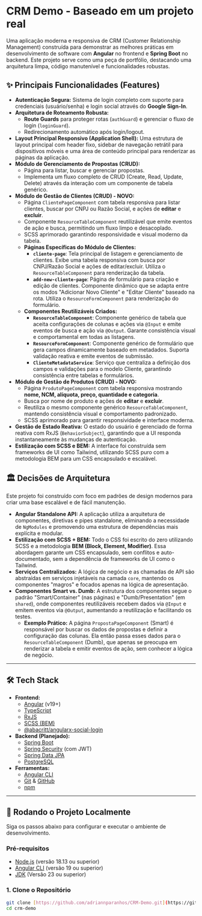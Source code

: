 # CRM Demo - Baseado em um projeto real 

Uma aplicação moderna e responsiva de CRM (Customer Relationship Management) construída para demonstrar as melhores práticas em desenvolvimento de software com **Angular** no frontend e **Spring Boot** no backend. Este projeto serve como uma peça de portfólio, destacando uma arquitetura limpa, código manutenível e funcionalidades robustas.

## ✨ Principais Funcionalidades (Features)

* **Autenticação Segura:** Sistema de login completo com suporte para credenciais (usuário/senha) e login social através do **Google Sign-In**.
* **Arquitetura de Roteamento Robusta:**
    * **Route Guards** para proteger rotas (`authGuard`) e gerenciar o fluxo de login (`loginGuard`).
    * Redirecionamento automático após login/logout.
* **Layout Principal Responsivo (Application Shell):** Uma estrutura de layout principal com header fixo, sidebar de navegação retrátil para dispositivos móveis e uma área de conteúdo principal para renderizar as páginas da aplicação.
* **Módulo de Gerenciamento de Propostas (CRUD):**
    * Página para listar, buscar e gerenciar propostas.
    * Implementa um fluxo completo de CRUD (Create, Read, Update, Delete) através da interação com um componente de tabela genérico.
* **Módulo de Gestão de Clientes (CRUD) - NOVO:**  
    * Página `ClientePageComponent` com tabela responsiva para listar clientes, buscar por CNPJ ou Razão Social, e ações de **editar** e **excluir**.  
    * Componente `ResourceTableComponent` reutilizável que emite eventos de ação e busca, permitindo um fluxo limpo e desacoplado.  
    * SCSS aprimorado garantindo responsividade e visual moderno da tabela.
    * **Páginas Específicas do Módulo de Clientes:**
        * **`cliente-page`**: Tela principal de listagem e gerenciamento de clientes. Exibe uma tabela responsiva com busca por CNPJ/Razão Social e ações de editar/excluir. Utiliza o `ResourceTableComponent` para renderização da tabela.
        * **`add-new-cliente-page`**: Página de formulário para criação e edição de clientes. Componente dinâmico que se adapta entre os modos "Adicionar Novo Cliente" e "Editar Cliente" baseado na rota. Utiliza o `ResourceFormComponent` para renderização do formulário.
    * **Componentes Reutilizáveis Criados:**
        * **`ResourceTableComponent`**: Componente genérico de tabela que aceita configurações de colunas e ações via `@Input` e emite eventos de busca e ação via `@Output`. Garante consistência visual e comportamental em todas as listagens.
        * **`ResourceFormComponent`**: Componente genérico de formulário que gera campos dinamicamente baseado em metadados. Suporta validação reativa e emite eventos de submissão.
        * **`ClienteMetadataService`**: Serviço que centraliza a definição dos campos e validações para o modelo Cliente, garantindo consistência entre tabelas e formulários.
* **Módulo de Gestão de Produtos (CRUD) - NOVO:**  
    * Página `ProdutoPageComponent` com tabela responsiva mostrando **nome, NCM, alíquota, preço, quantidade e categoria**.  
    * Busca por nome de produto e ações de **editar** e **excluir**.  
    * Reutiliza o mesmo componente genérico `ResourceTableComponent`, mantendo consistência visual e comportamento padronizado.  
    * SCSS aprimorado para garantir responsividade e interface moderna.
* **Gestão de Estado Reativa:** O estado do usuário é gerenciado de forma reativa com RxJS (`BehaviorSubject`), garantindo que a UI responda instantaneamente às mudanças de autenticação.
* **Estilização com SCSS e BEM:** A interface foi construída sem frameworks de UI como Tailwind, utilizando SCSS puro com a metodologia BEM para um CSS encapsulado e escalável.


## 🏛️ Decisões de Arquitetura

Este projeto foi construído com foco em padrões de design modernos para criar uma base escalável e de fácil manutenção.

* **Angular Standalone API:** A aplicação utiliza a arquitetura de componentes, diretivas e pipes standalone, eliminando a necessidade de `NgModules` e promovendo uma estrutura de dependências mais explícita e modular.
* **Estilização com SCSS + BEM:** Todo o CSS foi escrito do zero utilizando SCSS e a metodologia **BEM (Block, Element, Modifier)**. Essa abordagem garante um CSS encapsulado, sem conflitos e auto-documentado, sem a dependência de frameworks de UI como o Tailwind.
* **Serviços Centralizados:** A lógica de negócio e as chamadas de API são abstraídas em serviços injetáveis na camada `core`, mantendo os componentes "magros" e focados apenas na lógica de apresentação.
* **Componentes Smart vs. Dumb:** A estrutura dos componentes segue o padrão "Smart/Container" (nas páginas) e "Dumb/Presentation" (em `shared`), onde componentes reutilizáveis recebem dados via `@Input` e emitem eventos via `@Output`, aumentando a reutilização e facilitando os testes.
    * **Exemplo Prático:** A página `PropostaPageComponent` (Smart) é responsável por buscar os dados de propostas e definir a configuração das colunas. Ela então passa esses dados para o `ResourceTableComponent` (Dumb), que apenas se preocupa em renderizar a tabela e emitir eventos de ação, sem conhecer a lógica de negócio.
---
## 🛠️ Tech Stack

* **Frontend:**
    * [Angular](https://angular.dev/) (v19+)
    * [TypeScript](https://www.typescriptlang.org/)
    * [RxJS](https://rxjs.dev/)
    * [SCSS (BEM)](https://getbem.com/)
    * [@abacritt/angularx-social-login](https://www.npmjs.com/package/@abacritt/angularx-social-login)
* **Backend (Planejado):**
    * [Spring Boot](https://spring.io/projects/spring-boot)
    * [Spring Security](https://spring.io/projects/spring-security) (com JWT)
    * [Spring Data JPA](https://spring.io/projects/spring-data-jpa)
    * [PostgreSQL](https://www.postgresql.org/)
* **Ferramentas:**
    * [Angular CLI](https://angular.dev/tools/cli)
    * [Git](https://git-scm.com/) & [GitHub](https://github.com/)
    * [npm](https://www.npmjs.com/)

---
## 🚀 Rodando o Projeto Localmente

Siga os passos abaixo para configurar e executar o ambiente de desenvolvimento.

### Pré-requisitos

* [Node.js](https://nodejs.org/) (versão 18.13 ou superior)
* [Angular CLI](https://angular.dev/tools/cli) (versão 19 ou superior)
* [JDK](https://www.oracle.com/br/java/technologies/downloads) (Versão 23 ou superior)

### 1. Clone o Repositório
```bash
git clone [https://github.com/adriannparanhos/CRM-Demo.git](https://github.com/adriannparanhos/CRM-Demo.git)
cd crm-demo